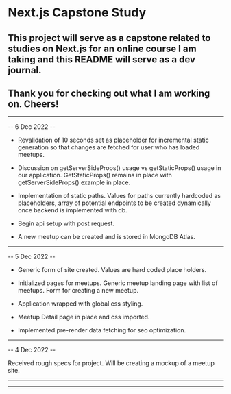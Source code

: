 # Next.js Capstone Study

## This project will serve as a capstone related to studies on Next.js for an online course I am taking and this README will serve as a dev journal.

## Thank you for checking out what I am working on. Cheers!

---

-- 6 Dec 2022 --

- Revalidation of 10 seconds set as placeholder for incremental static generation so that changes are fetched for user who has loaded meetups.

- Discussion on getServerSideProps() usage vs getStaticProps() usage in our application. GetStaticProps() remains in place with getServerSideProps() example in place.

- Implementation of static paths. Values for paths currently hardcoded as placeholders, array of potential endpoints to be created dynamically once backend is implemented with db.

- Begin api setup with post request.

- A new meetup can be created and is stored in MongoDB Atlas.

---

-- 5 Dec 2022 --

- Generic form of site created. Values are hard coded place holders.

- Initialized pages for meetups. Generic meetup landing page with list of meetups. Form for creating a new meetup.
- Application wrapped with global css styling.
- Meetup Detail page in place and css imported.
- Implemented pre-render data fetching for seo optimization.

---

-- 4 Dec 2022 --

Received rough specs for project. Will be creating a mockup of a meetup site.

---

---
